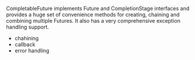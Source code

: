 CompletableFuture implements Future and CompletionStage interfaces and provides a huge set of convenience methods for creating, chaining and combining multiple Futures. It also has a very comprehensive exception handling support.

- chahining 
- callback
- error handling 
